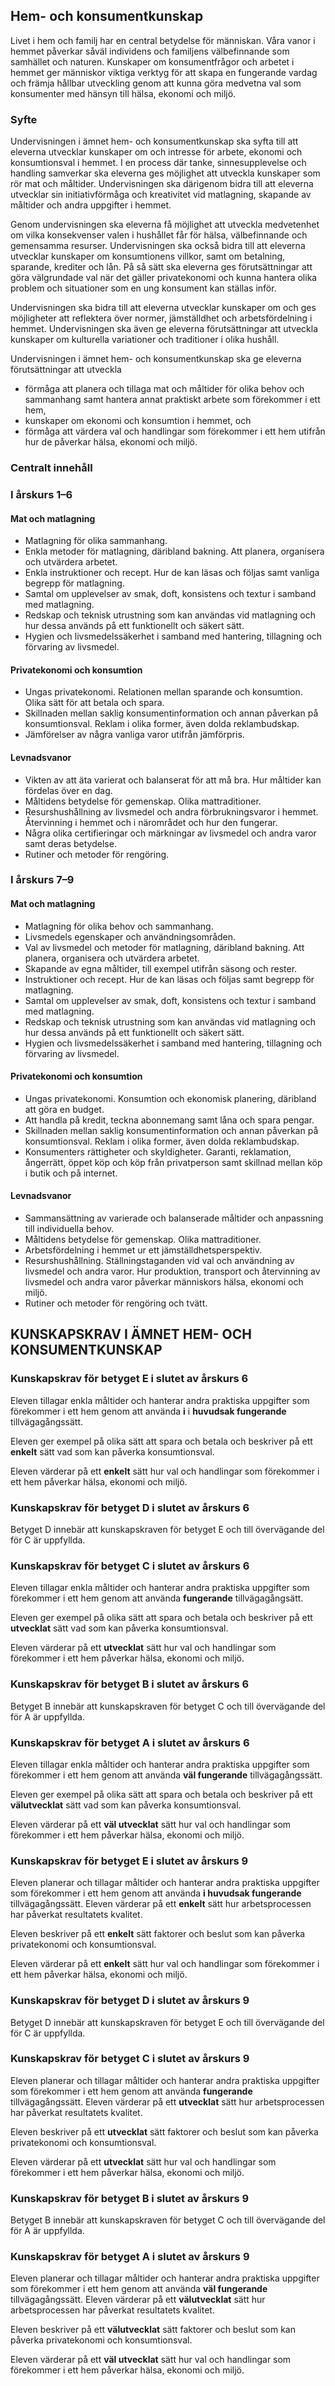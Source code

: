 ## Hem- och konsumentkunskap

Livet i hem och familj har en central betydelse för människan. Våra vanor i hemmet påverkar såväl individens och familjens välbefinnande som samhället och naturen. Kunskaper om konsumentfrågor och arbetet i hemmet ger människor viktiga verktyg för att skapa en fungerande vardag och främja hållbar utveckling genom att kunna göra medvetna val som konsumenter med hänsyn till hälsa, ekonomi och miljö.

### Syfte

Undervisningen i ämnet hem- och konsumentkunskap ska syfta till att eleverna utvecklar kunskaper om och intresse för arbete, ekonomi och konsumtionsval i hemmet. I en process där tanke, sinnesupplevelse och handling samverkar ska eleverna ges möjlighet att utveckla kunskaper som rör mat och måltider. Undervisningen ska därigenom bidra till att eleverna utvecklar sin initiativförmåga och kreativitet vid matlagning, skapande av måltider och andra uppgifter i hemmet.

Genom undervisningen ska eleverna få möjlighet att utveckla medvetenhet om vilka konsekvenser valen i hushållet får för hälsa, välbefinnande och gemensamma resurser. Undervisningen ska också bidra till att eleverna utvecklar kunskaper om konsumtionens villkor, samt om betalning, sparande, krediter och lån. På så sätt ska eleverna ges förutsättningar att göra välgrundade val när det gäller privatekonomi och kunna hantera olika problem och situationer som en ung konsument kan ställas inför.

Undervisningen ska bidra till att eleverna utvecklar kunskaper om och ges möjligheter att reflektera över normer, jämställdhet och arbetsfördelning i hemmet. Undervisningen ska även ge eleverna förutsättningar att utveckla kunskaper om kulturella variationer och traditioner i olika hushåll.

Undervisningen i ämnet hem- och konsumentkunskap ska ge eleverna förutsättningar att utveckla

- förmåga att planera och tillaga mat och måltider för olika behov och sammanhang samt hantera annat praktiskt arbete som förekommer i ett hem,
- kunskaper om ekonomi och konsumtion i hemmet, och
- förmåga att värdera val och handlingar som förekommer i ett hem utifrån hur de påverkar hälsa, ekonomi och miljö.

### Centralt innehåll

### I årskurs 1–6

#### Mat och matlagning

- Matlagning för olika sammanhang.
- Enkla metoder för matlagning, däribland bakning. Att planera, organisera och utvärdera arbetet.
- Enkla instruktioner och recept. Hur de kan läsas och följas samt vanliga begrepp för matlagning.
- Samtal om upplevelser av smak, doft, konsistens och textur i samband med matlagning.
- Redskap och teknisk utrustning som kan användas vid matlagning och hur dessa används på ett funktionellt och säkert sätt.
- Hygien och livsmedelssäkerhet i samband med hantering, tillagning och förvaring av livsmedel.

#### Privatekonomi och konsumtion

- Ungas privatekonomi. Relationen mellan sparande och konsumtion. Olika sätt för att betala och spara.
- Skillnaden mellan saklig konsumentinformation och annan påverkan på konsumtionsval. Reklam i olika former, även dolda reklambudskap.
- Jämförelser av några vanliga varor utifrån jämförpris.

#### Levnadsvanor

- Vikten av att äta varierat och balanserat för att må bra. Hur måltider kan fördelas över en dag.
- Måltidens betydelse för gemenskap. Olika mattraditioner.
- Resurshushållning av livsmedel och andra förbrukningsvaror i hemmet. Återvinning i hemmet och i närområdet och hur den fungerar.
- Några olika certifieringar och märkningar av livsmedel och andra varor samt deras betydelse.
- Rutiner och metoder för rengöring.

### I årskurs 7–9

#### Mat och matlagning

- Matlagning för olika behov och sammanhang.
- Livsmedels egenskaper och användningsområden.
- Val av livsmedel och metoder för matlagning, däribland bakning. Att planera, organisera och utvärdera arbetet.
- Skapande av egna måltider, till exempel utifrån säsong och rester.
- Instruktioner och recept. Hur de kan läsas och följas samt begrepp för matlagning.
- Samtal om upplevelser av smak, doft, konsistens och textur i samband med matlagning.
- Redskap och teknisk utrustning som kan användas vid matlagning och hur dessa används på ett funktionellt och säkert sätt.
- Hygien och livsmedelssäkerhet i samband med hantering, tillagning och förvaring av livsmedel.

#### Privatekonomi och konsumtion

- Ungas privatekonomi. Konsumtion och ekonomisk planering, däribland att göra en budget.
- Att handla på kredit, teckna abonnemang samt låna och spara pengar.
- Skillnaden mellan saklig konsumentinformation och annan påverkan på konsumtionsval. Reklam i olika former, även dolda reklambudskap.
- Konsumenters rättigheter och skyldigheter. Garanti, reklamation, ångerrätt, öppet köp och köp från privatperson samt skillnad mellan köp i butik och på internet.

#### Levnadsvanor

- Sammansättning av varierade och balanserade måltider och anpassning till individuella behov.
- Måltidens betydelse för gemenskap. Olika mattraditioner.
- Arbetsfördelning i hemmet ur ett jämställdhetsperspektiv.
- Resurshushållning. Ställningstaganden vid val och användning av livsmedel och andra varor. Hur produktion, transport och återvinning av livsmedel och andra varor påverkar människors hälsa, ekonomi och miljö.
- Rutiner och metoder för rengöring och tvätt.

## KUNSKAPSKRAV I ÄMNET HEM- OCH KONSUMENTKUNSKAP

### Kunskapskrav för betyget E i slutet av årskurs 6

Eleven tillagar enkla måltider och hanterar andra praktiska uppgifter som förekommer i ett hem genom att använda **i** i **huvudsak fungerande** tillvägagångssätt.

Eleven ger exempel på olika sätt att spara och betala och beskriver på ett **enkelt** sätt vad som kan påverka konsumtionsval.

Eleven värderar på ett **enkelt** sätt hur val och handlingar som förekommer i ett hem påverkar hälsa, ekonomi och miljö.

### Kunskapskrav för betyget D i slutet av årskurs 6

Betyget D innebär att kunskapskraven för betyget E och till övervägande del för C är uppfyllda.

### Kunskapskrav för betyget C i slutet av årskurs 6

Eleven tillagar enkla måltider och hanterar andra praktiska uppgifter som förekommer i ett hem genom att använda **fungerande** tillvägagångsätt.

Eleven ger exempel på olika sätt att spara och betala och beskriver på ett **utvecklat** sätt vad som kan påverka konsumtionsval.

Eleven värderar på ett **utvecklat** sätt hur val och handlingar som förekommer i ett hem påverkar hälsa, ekonomi och miljö.

### Kunskapskrav för betyget B i slutet av årskurs 6

Betyget B innebär att kunskapskraven för betyget C och till övervägande del för A är uppfyllda.

### Kunskapskrav för betyget A i slutet av årskurs 6

Eleven tillagar enkla måltider och hanterar andra praktiska uppgifter som förekommer i ett hem genom att använda **väl fungerande** tillvägagångssätt.

Eleven ger exempel på olika sätt att spara och betala och beskriver på ett **välutvecklat** sätt vad som kan påverka konsumtionsval.

Eleven värderar på ett **väl utvecklat** sätt hur val och handlingar som förekommer i ett hem påverkar hälsa, ekonomi och miljö.

### Kunskapskrav för betyget E i slutet av årskurs 9

Eleven planerar och tillagar måltider och hanterar andra praktiska uppgifter som förekommer i ett hem genom att använda **i huvudsak fungerande** tillvägagångssätt. Eleven värderar på ett **enkelt** sätt hur arbetsprocessen har påverkat resultatets kvalitet.

Eleven beskriver på ett **enkelt** sätt faktorer och beslut som kan påverka privatekonomi och konsumtionsval.

Eleven värderar på ett **enkelt** sätt hur val och handlingar som förekommer i ett hem påverkar hälsa, ekonomi och miljö.

### Kunskapskrav för betyget D i slutet av årskurs 9

Betyget D innebär att kunskapskraven för betyget E och till övervägande del för C är uppfyllda.

### Kunskapskrav för betyget C i slutet av årskurs 9

Eleven planerar och tillagar måltider och hanterar andra praktiska uppgifter som förekommer i ett hem genom att använda **fungerande** tillvägagångssätt. Eleven värderar på ett **utvecklat** sätt hur arbetsprocessen har påverkat resultatets kvalitet.

Eleven beskriver på ett **utvecklat** sätt faktorer och beslut som kan påverka privatekonomi och konsumtionsval.

Eleven värderar på ett **utvecklat** sätt hur val och handlingar som förekommer i ett hem påverkar hälsa, ekonomi och miljö.

### Kunskapskrav för betyget B i slutet av årskurs 9

Betyget B innebär att kunskapskraven för betyget C och till övervägande del för A är uppfyllda.

### Kunskapskrav för betyget A i slutet av årskurs 9

Eleven planerar och tillagar måltider och hanterar andra praktiska uppgifter som förekommer i ett hem genom att använda **väl fungerande** tillvägagångssätt. Eleven värderar på ett **välutvecklat** sätt hur arbetsprocessen har påverkat resultatets kvalitet.

Eleven beskriver på ett **välutvecklat** sätt faktorer och beslut som kan påverka privatekonomi och konsumtionsval.

Eleven värderar på ett **väl utvecklat** sätt hur val och handlingar som förekommer i ett hem påverkar hälsa, ekonomi och miljö.
